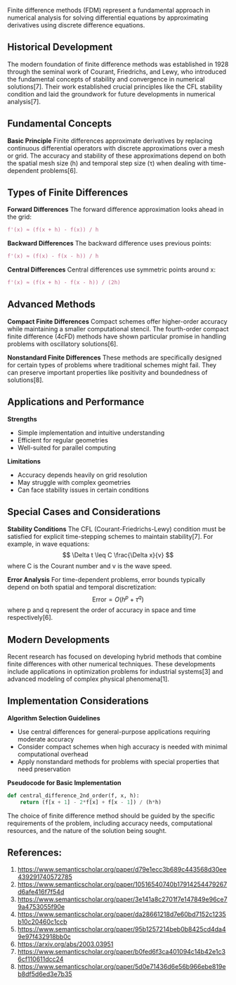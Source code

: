 Finite difference methods (FDM) represent a fundamental approach in numerical analysis for solving differential equations by approximating derivatives using discrete difference equations.

## Historical Development
The modern foundation of finite difference methods was established in 1928 through the seminal work of Courant, Friedrichs, and Lewy, who introduced the fundamental concepts of stability and convergence in numerical solutions[7]. Their work established crucial principles like the CFL stability condition and laid the groundwork for future developments in numerical analysis[7].

## Fundamental Concepts

**Basic Principle**
Finite differences approximate derivatives by replacing continuous differential operators with discrete approximations over a mesh or grid. The accuracy and stability of these approximations depend on both the spatial mesh size (h) and temporal step size (τ) when dealing with time-dependent problems[6].

## Types of Finite Differences

**Forward Differences**
The forward difference approximation looks ahead in the grid:
```python
f'(x) ≈ (f(x + h) - f(x)) / h
```

**Backward Differences**
The backward difference uses previous points:
```python
f'(x) ≈ (f(x) - f(x - h)) / h
```

**Central Differences**
Central differences use symmetric points around x:
```python
f'(x) ≈ (f(x + h) - f(x - h)) / (2h)
```

## Advanced Methods

**Compact Finite Differences**
Compact schemes offer higher-order accuracy while maintaining a smaller computational stencil. The fourth-order compact finite difference (4cFD) methods have shown particular promise in handling problems with oscillatory solutions[6].

**Nonstandard Finite Differences**
These methods are specifically designed for certain types of problems where traditional schemes might fail. They can preserve important properties like positivity and boundedness of solutions[8].

## Applications and Performance

**Strengths**
- Simple implementation and intuitive understanding
- Efficient for regular geometries
- Well-suited for parallel computing

**Limitations**
- Accuracy depends heavily on grid resolution
- May struggle with complex geometries
- Can face stability issues in certain conditions

## Special Cases and Considerations

**Stability Conditions**
The CFL (Courant-Friedrichs-Lewy) condition must be satisfied for explicit time-stepping schemes to maintain stability[7]. For example, in wave equations:
$$ \Delta t \leq C \frac{\Delta x}{v} $$
where C is the Courant number and v is the wave speed.

**Error Analysis**
For time-dependent problems, error bounds typically depend on both spatial and temporal discretization:
$$ \text{Error} = O(h^p + \tau^q) $$
where p and q represent the order of accuracy in space and time respectively[6].

## Modern Developments

Recent research has focused on developing hybrid methods that combine finite differences with other numerical techniques. These developments include applications in optimization problems for industrial systems[3] and advanced modeling of complex physical phenomena[1].

## Implementation Considerations

**Algorithm Selection Guidelines**
- Use central differences for general-purpose applications requiring moderate accuracy
- Consider compact schemes when high accuracy is needed with minimal computational overhead
- Apply nonstandard methods for problems with special properties that need preservation

**Pseudocode for Basic Implementation**
```python
def central_difference_2nd_order(f, x, h):
    return (f[x + 1] - 2*f[x] + f[x - 1]) / (h*h)
```

The choice of finite difference method should be guided by the specific requirements of the problem, including accuracy needs, computational resources, and the nature of the solution being sought.

## References:
1. https://www.semanticscholar.org/paper/d79e1ecc3b689c443568d30ee439291740572785
2. https://www.semanticscholar.org/paper/10516540740b17914254479267d6afe416f7f54d
3. https://www.semanticscholar.org/paper/3e141a8c2701f7e147849e96ce79a4753055f90e
4. https://www.semanticscholar.org/paper/da28661218d7e60bd7152c1235b10c20460c1ccb
5. https://www.semanticscholar.org/paper/95b1257214beb0b8425cd4da49e97f432918bb0c
6. https://arxiv.org/abs/2003.03951
7. https://www.semanticscholar.org/paper/b0fed6f3ca401094c14b42e1c36cf110611dcc24
8. https://www.semanticscholar.org/paper/5d0e71436d6e56b966ebe819eb8df5d6ed3e7b35
